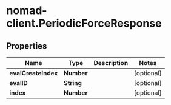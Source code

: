 # nomad-client.PeriodicForceResponse

## Properties

Name | Type | Description | Notes
------------ | ------------- | ------------- | -------------
**evalCreateIndex** | **Number** |  | [optional] 
**evalID** | **String** |  | [optional] 
**index** | **Number** |  | [optional] 


